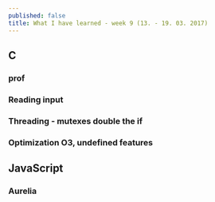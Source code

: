 ```yaml
---
published: false
title: What I have learned - week 9 (13. - 19. 03. 2017)
---
```

## C
### prof
### Reading input
### Threading - mutexes double the if
### Optimization O3, undefined features

## JavaScript
### Aurelia